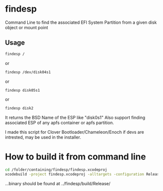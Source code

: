 # findesp
Command Line to find the associated EFI System Partition from a given disk object or mount point

## Usage
``` bash
findesp /
```
or
``` bash
findesp /dev/disk04s1
```
or
``` bash
findesp disk05s1
```
or
``` bash
findesp disk2
```

It returns the BSD Name of the ESP like "disk0s1"
Also support finding associated ESP of any apfs container or apfs partition.

I made this script for Clover Bootloader/Chameleon/Enoch if devs are intrested, may be used in the installer.

# How to build it from command line
``` bash
cd /folder/containing/findesp/findesp.xcodeproj
xcodebuild -project findesp.xcodeproj -alltargets -configuration Release
```
...binary should be found at  ../findesp/build/Release/
